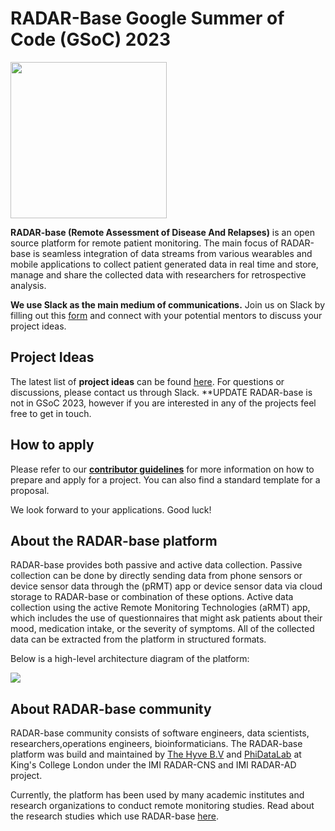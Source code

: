 # RADAR-Base Google Summer of Code (GSoC) 2023
<img src="https://radar-base.org/wp-content/uploads/2018/03/Logo_RADAR-Base-RGB.png" width="250">

**RADAR-base (Remote Assessment of Disease And Relapses)** is an open source platform for remote patient monitoring. The main focus of RADAR-base is seamless integration of data streams from various wearables and mobile applications to collect patient generated data in real time and store, manage and share the collected data with researchers for retrospective analysis.

**We use Slack as the main medium of communications.** Join us on Slack by filling out this [form](https://docs.google.com/forms/d/e/1FAIpQLScKNZ-QonmxNkekDMLLbP-b_IrNHyDRuQValBy1BAsLOjEFpg/viewform) and connect with your potential mentors to discuss your project ideas.

## Project Ideas

The latest list of **project ideas** can be found [here](https://github.com/RADAR-base/GSoC/tree/main/project-ideas_2023). For questions or discussions, please contact us through Slack. **UPDATE RADAR-base is not in GSoC 2023, however if you are interested in any of the projects feel free to get in touch.

## How to apply

Please refer to our **[contributor guidelines](CONTRIBUTOR-GUIDANCE.md)** for more information on how to prepare and apply for a project. You can also find a standard template for a proposal.

We look forward to your applications. Good luck!

## About the RADAR-base platform

RADAR-base provides both passive and active data collection. Passive collection can be done by directly sending data from phone sensors or device sensor data through the (pRMT) app or device sensor data via cloud storage to RADAR-base or combination of these options. Active data collection using the active Remote Monitoring Technologies (aRMT) app, which includes the use of questionnaires that might ask patients about their mood, medication intake, or the severity of symptoms. All of the collected data can be extracted from the platform in structured formats.

Below is a high-level architecture diagram of the platform:

<img src="https://radar-base.org/wp-content/uploads/2022/02/RADAR-base-platform-schema-3.01.png">

## About RADAR-base community
RADAR-base community consists of software engineers, data scientists, researchers,operations engineers, bioinformaticians. The RADAR-base platform was build and maintained by [The Hyve B.V](https://www.thehyve.nl/) and [PhiDataLab](https://phidatalab.org/) at King's College London under the IMI RADAR-CNS and IMI RADAR-AD project. 

Currently, the platform has been used by many academic institutes and research organizations to conduct remote monitoring studies. Read about the research studies which use RADAR-base [here](https://radar-base.org/index.php/project/). 
